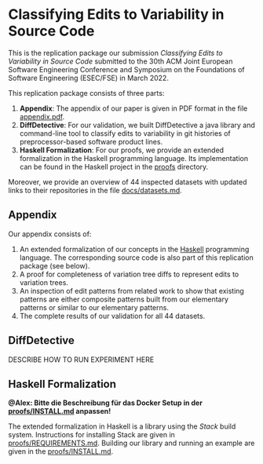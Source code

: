 # Classifying Edits to Variability in Source Code

This is the replication package our submission _Classifying Edits to Variability in Source Code_ submitted to the 30th ACM Joint European Software Engineering Conference and Symposium on the Foundations of Software Engineering (ESEC/FSE) in March 2022.

This replication package consists of three parts:

1. **Appendix**: The appendix of our paper is given in PDF format in the file [appendix.pdf](appendix.pdf).
2. **DiffDetective**: For our validation, we built DiffDetective a java library and command-line tool to classify edits to variability in git histories of preprocessor-based software product lines.
3. **Haskell Formalization**: For our proofs, we provide an extended formalization in the Haskell programming language. Its implementation can be found in the Haskell project in the [proofs](proofs) directory.

Moreover, we provide an overview of 44 inspected datasets with updated links to their repositories in the file [docs/datasets.md](docs/datasets.md).

## Appendix

Our appendix consists of:
1. An extended formalization of our concepts in the [Haskell](haskell) programming language. The corresponding source code is also part of this replication package (see below).
2. A proof for completeness of variation tree diffs to represent edits to variation trees.
3. An inspection of edit patterns from related work to show that existing patterns are either composite patterns built from our elementary patterns or similar to our elementary patterns.
4. The complete results of our validation for all 44 datasets.

## DiffDetective

DESCRIBE HOW TO RUN EXPERIMENT HERE

## Haskell Formalization

**@Alex: Bitte die Beschreibung für das Docker Setup in der [proofs/INSTALL.md](proofs/INSTALL.md) anpassen!**

The extended formalization in Haskell is a library using the _Stack_ build system.
Instructions for installing Stack are given in [proofs/REQUIREMENTS.md](proofs/REQUIREMENTS.md).
Building our library and running an example are given in the [proofs/INSTALL.md](proofs/INSTALL.md).

[haskell]: https://www.haskell.org/

